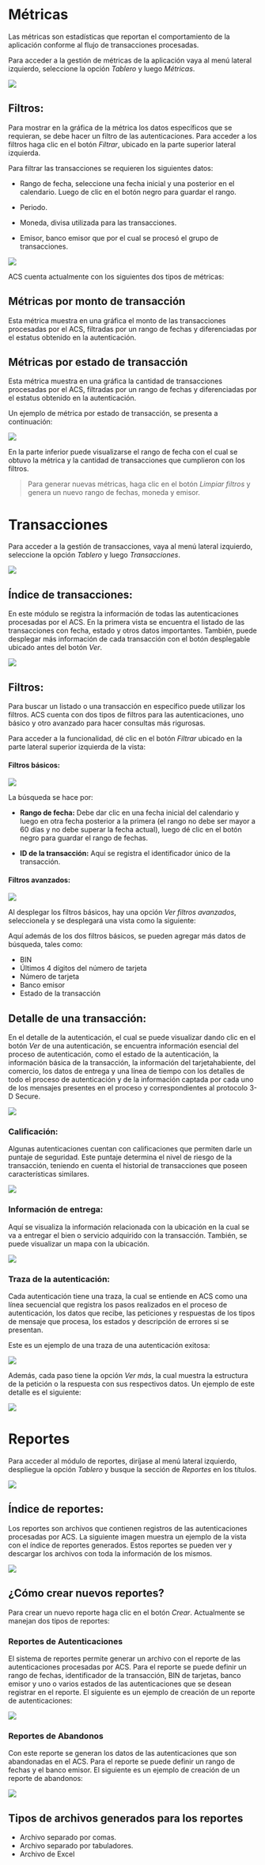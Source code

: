 <!--
type: tab
title: Métricas
-->

# Métricas

Las métricas son estadísticas que reportan el comportamiento de la aplicación conforme al flujo de transacciones procesadas.

Para acceder a la gestión de métricas de la aplicación vaya al menú lateral izquierdo, seleccione la opción *Tablero* y luego *Métricas*.

![](https://wiki.placetopay.com/images/e/ea/Mpi-metrics-menu-2.png)

## Filtros:

Para mostrar en la gráfica de la métrica los datos específicos que se requieran, se debe hacer un filtro de las autenticaciones. Para acceder a los filtros haga clic en el botón *Filtrar*, ubicado en la parte superior lateral izquierda.

Para filtrar las transacciones se requieren los siguientes datos:

- Rango de fecha, seleccione una fecha inicial y una posterior en el calendario. Luego de clic en el botón negro para guardar el rango.

- Periodo.

- Moneda, divisa utilizada para las transacciones.

- Emisor, banco emisor que por el cual se procesó el grupo de transacciones.


![](https://wiki.placetopay.com/images/6/6a/Acs-filter-metrics.png)


ACS cuenta actualmente con los siguientes dos tipos de métricas:

## Métricas por monto de transacción

Esta métrica muestra en una gráfica el monto de las transacciones procesadas por el ACS, filtradas por un rango de fechas y diferenciadas por el estatus obtenido en la autenticación.


## Métricas por estado de transacción

Esta métrica muestra en una gráfica la cantidad de transacciones procesadas por el ACS, filtradas por un rango de fechas y diferenciadas por el estatus obtenido en la autenticación. 

Un ejemplo de métrica por estado de transacción, se presenta a continuación:

![](https://wiki.placetopay.com/images/8/8f/Acs-metric.png)

En la parte inferior puede visualizarse el rango de fecha con el cual se obtuvo la métrica y la cantidad de transacciones que cumplieron con los filtros.

> Para generar nuevas métricas, haga clic en el botón *Limpiar filtros* y genera un nuevo rango de fechas, moneda y emisor.


<!--
type: tab
title: Transacciones
-->

# Transacciones

Para acceder a la gestión de transacciones, vaya al menú lateral izquierdo, seleccione la opción *Tablero* y luego *Transacciones*.

![](https://wiki.placetopay.com/images/1/1a/Mpi-metrics-transactions-2.png)

## Índice de transacciones:

En este módulo se registra la información de todas las autenticaciones procesadas por el ACS. En la primera vista se encuentra el listado de las transacciones con fecha, estado y otros datos importantes. También, puede desplegar más información de cada transacción con el botón desplegable ubicado antes del botón *Ver*.

![](https://wiki.placetopay.com/images/f/fd/Acs-auth-index.png)

## Filtros:

Para buscar un listado o una transacción en específico puede utilizar los filtros. ACS cuenta con dos tipos de filtros para las autenticaciones, uno básico y otro avanzado para hacer consultas más rigurosas.

Para acceder a la funcionalidad, dé clic en el botón *Filtrar* ubicado en la parte lateral superior izquierda de la vista:

#### Filtros básicos:

![](https://wiki.placetopay.com/images/b/b7/Acs-auth-filters.png)

La búsqueda se hace por:

- **Rango de fecha:** Debe dar clic en una fecha inicial del calendario y luego en otra fecha posterior a la primera (el rango no debe ser mayor a 60 días y no debe superar la fecha actual), luego dé clic en el botón negro para guardar el rango de fechas.

- **ID de la transacción:** Aquí se registra el identificador único de la transacción.


#### Filtros avanzados:

![](https://wiki.placetopay.com/images/6/67/Acs-advanced-filters.png)

Al desplegar los filtros básicos, hay una opción *Ver filtros avanzados*, seleccionela y se desplegará una vista como la siguiente:

Aquí además de los dos filtros básicos, se pueden agregar más datos de búsqueda, tales como:

- BIN
- Últimos 4 dígitos del número de tarjeta
- Número de tarjeta
- Banco emisor
- Estado de la transacción


## Detalle de una transacción:

En el detalle de la autenticación, el cual se puede visualizar dando clic en el botón *Ver* de una autenticación, se encuentra información esencial del proceso de autenticación, como el estado de la autenticación, la información básica de la transacción, la información del tarjetahabiente, del comercio, los datos de entrega y una línea de tiempo con los detalles de todo el proceso de autenticación y de la información captada por cada uno de los mensajes presentes en el proceso y correspondientes al protocolo 3-D Secure.

![](https://wiki.placetopay.com/images/b/be/Acs-auth-details.png)

### Calificación:

Algunas autenticaciones cuentan con calificaciones que permiten darle un puntaje de seguridad. Este puntaje determina el nivel de riesgo de la transacción, teniendo en cuenta el historial de transacciones que poseen características similares.

![](https://wiki.placetopay.com/images/5/5f/Acs-scores.png)

### Información de entrega:

Aquí se visualiza la información relacionada con la ubicación en la cual se va a entregar el bien o servicio adquirido con la transacción. También, se puede visualizar un mapa con la ubicación.

![](https://wiki.placetopay.com/images/d/d6/Acs-delivery-data.png)


### Traza de la autenticación:

Cada autenticación tiene una traza, la cual se entiende en ACS como una línea secuencial que registra los pasos realizados en el proceso de autenticación, los datos que recibe, las peticiones y respuestas de los tipos de mensaje que procesa, los estados y descripción de errores si se presentan.

Este es un ejemplo de una traza de una autenticación exitosa:

![](https://wiki.placetopay.com/images/c/c4/Acs-auth-trace.png)

Además, cada paso tiene la opción *Ver más*, la cual muestra la estructura de la petición o la respuesta con sus respectivos datos. Un ejemplo de este detalle es el siguiente:

![](https://wiki.placetopay.com/images/c/c1/Acs-trace-detail.png)

<!--
type: tab
title: Reportes
-->

# Reportes

Para acceder al módulo de reportes, diríjase al menú lateral izquierdo, despliegue la opción *Tablero* y busque la sección de *Reportes* en los títulos.

![](https://wiki.placetopay.com/images/e/e4/Mpi-metrics-reports-2.png)

## Índice de reportes:

Los reportes son archivos que contienen registros de las autenticaciones procesadas por ACS. La siguiente imagen muestra un ejemplo de la vista con el índice de reportes generados. Estos reportes se pueden ver y descargar los archivos con toda la información de los mismos.

![](https://wiki.placetopay.com/images/1/12/Acs-report-index.png)

## ¿Cómo crear nuevos reportes?

Para crear un nuevo reporte haga clic en el botón *Crear*. 
Actualmente se manejan dos tipos de reportes:

### Reportes de Autenticaciones

El sistema de reportes permite generar un archivo con el reporte de las autenticaciones procesadas por ACS. Para el reporte se puede definir un rango de fechas, identificador de la transacción, BIN de tarjetas, banco emisor y uno o varios estados de las autenticaciones que se desean registrar en el reporte. El siguiente es un ejemplo de creación de un reporte de autenticaciones:

![](https://wiki.placetopay.com/images/b/bd/Acs-auth-report.png)

### Reportes de Abandonos 

Con este reporte se generan los datos de las autenticaciones que son abandonadas en el ACS. Para el reporte se puede definir un rango de fechas y el banco emisor. El siguiente es un ejemplo de creación de un reporte de abandonos:

![](https://wiki.placetopay.com/images/4/42/Acs-abandoned-report.png)


## Tipos de archivos generados para los reportes
- Archivo separado por comas.
- Archivo separado por tabuladores.
- Archivo de Excel


<!-- type: tab-end -->

